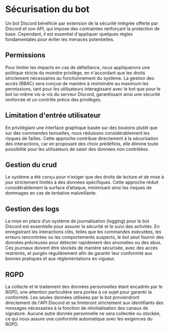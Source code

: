 # Sécurisation du bot

Un bot Discord bénéficie par extension de la sécurité intégrée offerte par Discord et son API, qui impose des contraintes renforçant la protection de base. Cependant, il est essentiel d'appliquer quelques règles fondamentales pour éviter les menaces potentielles.

## Permissions

Pour limiter les impacts en cas de défaillance, nous appliquerons une politique stricte du moindre privilège, en n'accordant que les droits strictement nécessaires au fonctionnement du système. La gestion des accès (RBAC) sera conçue de manière à restreindre au maximum les permissions, tant pour les utilisateurs interagissant avec le bot que pour le bot lui-même vis-à-vis du serveur Discord, garantissant ainsi une sécurité renforcée et un contrôle précis des privilèges.

## Limitation d'entrée utilisateur

En privilégiant une interface graphique basée sur des boutons plutôt que sur des commandes textuelles, nous réduisons considérablement les risques de failles. Cette approche contribue directement à la sécurisation des interactions, car en proposant des choix prédéfinis, elle élimine toute possibilité pour les utilisateurs de saisir des données non contrôlées.

## Gestion du crud

Le système a été conçu pour n'exiger que des droits de lecture et de mise à jour strictement limités à des données spécifiques. Cette approche réduit considérablement la surface d’attaque, minimisant ainsi les risques de dommages en cas de tentative malveillante.

## Gestion des logs

La mise en place d’un système de journalisation (logging) pour le bot Discord est essentielle pour assurer la sécurité et le suivi des activités. En enregistrant les interactions clés, telles que les commandes exécutées, les erreurs rencontrées ou les comportements suspects, le bot peut fournir des données précieuses pour détecter rapidement des anomalies ou des abus. Ces journaux doivent être stockés de manière sécurisée, avec des accès restreints, et purgés régulièrement afin de garantir leur conformité aux bonnes pratiques et aux réglementations en vigueur.

## RGPD

La collecte et le traitement des données personnelles étant encadrés par le RGPD, une attention particulière sera portée à ce sujet pour garantir la conformité. Les seules données utilisées par le bot proviendront directement de l'API Discord et se limiteront strictement aux identifiants des messages nécessaires à la fonction de réinitialisation des canaux de signature. Aucune autre donnée personnelle ne sera collectée ou stockée, ce qui nous assure une conformité automatique avec les exigences du RGPD.